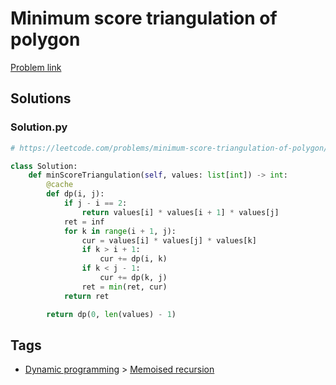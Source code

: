 # Minimum score triangulation of polygon

[Problem link](https://leetcode.com/problems/minimum-score-triangulation-of-polygon/)

## Solutions


### Solution.py
```py
# https://leetcode.com/problems/minimum-score-triangulation-of-polygon/

class Solution:
    def minScoreTriangulation(self, values: list[int]) -> int:
        @cache
        def dp(i, j):
            if j - i == 2:
                return values[i] * values[i + 1] * values[j]
            ret = inf
            for k in range(i + 1, j):
                cur = values[i] * values[j] * values[k]
                if k > i + 1:
                    cur += dp(i, k)
                if k < j - 1:
                    cur += dp(k, j)
                ret = min(ret, cur)
            return ret

        return dp(0, len(values) - 1)
```
## Tags

* [Dynamic programming](/Collections/dynamic-programming.md#dynamic-programming) > [Memoised recursion](/Collections/dynamic-programming.md#memoised-recursion)
